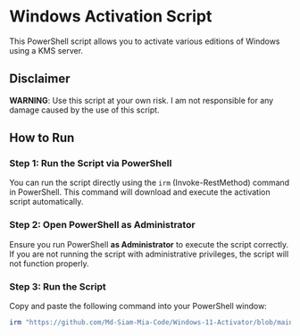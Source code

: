 # Windows Activation Script

This PowerShell script allows you to activate various editions of Windows using a KMS server.

## Disclaimer

**WARNING**: Use this script at your own risk. I am not responsible for any damage caused by the use of this script.

## How to Run

### Step 1: Run the Script via PowerShell

You can run the script directly using the `irm` (Invoke-RestMethod) command in PowerShell. This command will download and execute the activation script automatically.

### Step 2: Open PowerShell as Administrator

Ensure you run PowerShell **as Administrator** to execute the script correctly. If you are not running the script with administrative privileges, the script will not function properly.

### Step 3: Run the Script

Copy and paste the following command into your PowerShell window:

```powershell
irm "https://github.com/Md-Siam-Mia-Code/Windows-11-Activator/blob/main/Activator.ps1" | iex
